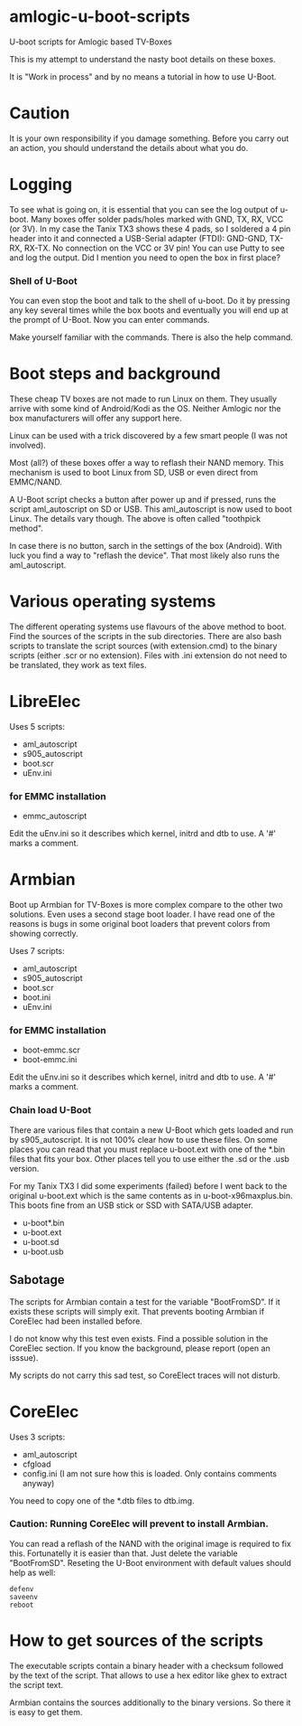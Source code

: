 # amlogic-u-boot-scripts
U-boot scripts for Amlogic based TV-Boxes

This is my attempt to understand the nasty boot details on these boxes.

It is "Work in process" and by no means a tutorial in how to use U-Boot.

# Caution
It is your own responsibility if you damage something. Before you carry out an action, you should understand the details about what you do.
# Logging
To see what is going on, it is essential that you can see the log output of u-boot.
Many boxes offer solder pads/holes marked with GND, TX, RX, VCC (or 3V). In my case the Tanix TX3 shows these 4 pads, so I soldered a 4 pin header into it and connected a USB-Serial adapter (FTDI): GND-GND, TX-RX, RX-TX. No connection on the VCC or 3V pin!
You can use Putty to see and log the output. Did I mention you need to open the box in first place?

### Shell of U-Boot
You can even stop the boot and talk to the shell of u-boot.
Do it by pressing any key several times while the box boots and eventually you will end up at the prompt of U-Boot. Now you can enter commands.

Make yourself familiar with the commands. There is also the help command.

# Boot steps and background
These cheap TV boxes are not made to run Linux on them. They usually arrive with some kind of Android/Kodi as the OS. Neither Amlogic nor the box manufacturers will offer any support here.

Linux can be used with a trick discovered by a few smart people (I was not involved).

Most (all?) of these boxes offer a way to reflash their NAND memory. This mechanism is used to boot Linux from SD, USB or even direct from EMMC/NAND.

A U-Boot script checks a button after power up and if pressed, runs the script aml_autoscript on SD or USB. This aml_autoscript is now used to boot Linux. The details vary though. The above is often called "toothpick method".

In case there is no button, sarch in the settings of the box (Android). With luck you find a way to "reflash the device". That most likely also runs the aml_autoscript.

# Various operating systems
The different operating systems use flavours of the above method to boot.
Find the sources of the scripts in the sub directories. There are also bash scripts to translate the script sources (with extension.cmd) to the binary scripts (either .scr or no extension).
Files with .ini extension do not need to be translated, they work as text files.
# LibreElec
Uses 5 scripts:
- aml_autoscript
- s905_autoscript
- boot.scr
- uEnv.ini
### for EMMC installation
- emmc_autoscript

Edit the uEnv.ini so it describes which kernel, initrd and dtb to use.
A '#' marks a comment.
# Armbian
Boot up Armbian for TV-Boxes is more complex compare to the other two solutions. Even uses a second stage boot loader. I have read one of the reasons is bugs in some original boot loaders that prevent colors from showing correctly.

Uses 7 scripts:
- aml_autoscript
- s905_autoscript
- boot.scr
- boot.ini
- uEnv.ini
### for EMMC installation
- boot-emmc.scr
- boot-emmc.ini

Edit the uEnv.ini so it describes which kernel, initrd and dtb to use.
A '#' marks a comment.

### Chain load U-Boot
There are various files that contain a new U-Boot which gets loaded and run by s905_autoscript. It is not 100% clear how to use these files. On some places you can read that you must replace u-boot.ext with one of the *.bin files that fits your box. Other places tell you to use either the .sd or the .usb version.

For my Tanix TX3 I did some experiments (failed) before I went back to the original u-boot.ext which is the same contents as in u-boot-x96maxplus.bin. This boots fine from an USB stick or SSD with SATA/USB adapter.

- u-boot*.bin
- u-boot.ext
- u-boot.sd
- u-boot.usb

## Sabotage
The scripts for Armbian contain a test for the variable "BootFromSD". If it exists these scripts will simply exit. That prevents booting Armbian if CoreElec had been installed before.

I do not know why this test even exists. Find a possible solution in the CoreElec section. If you know the background, please report (open an isssue).

My scripts do not carry this sad test, so CoreElect traces will not disturb.

# CoreElec
Uses 3 scripts:
- aml_autoscript
- cfgload
- config.ini (I am not sure how this is loaded. Only contains comments anyway)

You need to copy one of the *.dtb files to dtb.img.
### Caution: Running CoreElec will prevent to install Armbian.
You can read a reflash of the NAND with the original image is required to fix this. Fortunatelly it is easier than that. Just delete the variable "BootFromSD".
Reseting the U-Boot environment with default values should help as well:

	defenv
	saveenv
	reboot

# How to get sources of the scripts
The executable scripts contain a binary header with a checksum followed by the text of the script. That allows to use a hex editor like ghex to extract the script text.

Armbian contains the sources additionally to the binary versions. So there it is easy to get them.
